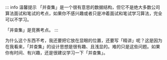 ::: info 温馨提示
「并查集」是一个很有意思的数据结构，但它不是绝大多数公司算法面试和笔试的考点，如果你不感兴趣或者只是冲着面试和笔试学习算法，完全可以不学习。

「并查集」是竞赛考点。
:::

为什么这个东西不考，我还要把它放在显眼的位置，还要写「精讲」呢？这是因为在我看来，「并查集」的设计思想是很有趣、且浅显的。难的只是这些问题。如果你有时间、有兴趣，还是很建议学习一下「并查集」。


